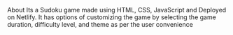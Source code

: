 About
Its a Sudoku game made using HTML, CSS, JavaScript and Deployed on Netlify. It has options of customizing the game by selecting the game duration, difficulty level, and theme as per the user convenience

